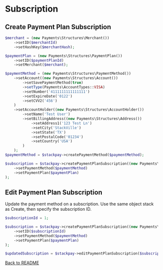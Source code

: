# Subscription

## Create Payment Plan Subscription

```php
$merchant = (new Payments\Structures\Merchant())
    ->setID($merchantId)
    ->setHashKey($merchantHash);

$paymentPlan = (new Payments\Structures\PaymentPlan())
    ->setID($paymentPlanId)
    ->setMerchant($merchant);

$paymentMethod = (new Payments\Structures\PaymentMethod())
    ->setAccount((new Payments\Structures\Account())
        ->setSavePaymentMethod(true)
        ->setType(Payments\AccountTypes::VISA)
        ->setNumber('4111111111111111')
        ->setExpireDate('0122')
        ->setCVV2('456')
    )
    ->setAccountHolder((new Payments\Structures\AccountHolder())
        ->setName('Test User')
        ->setBillingAddress((new Payments\Structures\Address())
            ->setAddress1('123 Test Ln')
            ->setCity('StackVille')
            ->setState('TX')
            ->setPostalCode('01234')
            ->setCountry('USA')
        )
    );
$paymentMethod = $stackpay->createPaymentMethod($paymentMethod);

$subscription = $stackpay->createPaymentPlanSubscription((new Payments\Structures\Subscription())
    ->setPaymentMethod($paymentMethod)
    ->setPaymentPlan($paymentPlan)
);
```

## Edit Payment Plan Subscription

Update the payment method on a subscription. Use the same object stack as Create, then specify the subscription ID.

```php
$subscriptionId = 1;

$subscription = $stackpay->createPaymentPlanSubscription((new Payments\Structures\Subscription())
    ->setID($subscriptionId)
    ->setPaymentMethod($paymentMethod)
    ->setPaymentPlan($paymentPlan)
);

$updatedSubscription = $stackpay->editPaymentPlanSubscription($subscription);
```

[Back to README](../README.md)
